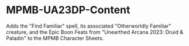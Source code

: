 # MPMB-UA23DP-Content
Adds the "Find Familiar" spell, its associated "Otherworldly Familiar" creature, and the Epic Boon Feats from "Unearthed Arcana 2023: Druid &amp; Paladin" to the MPMB Character Sheets.
